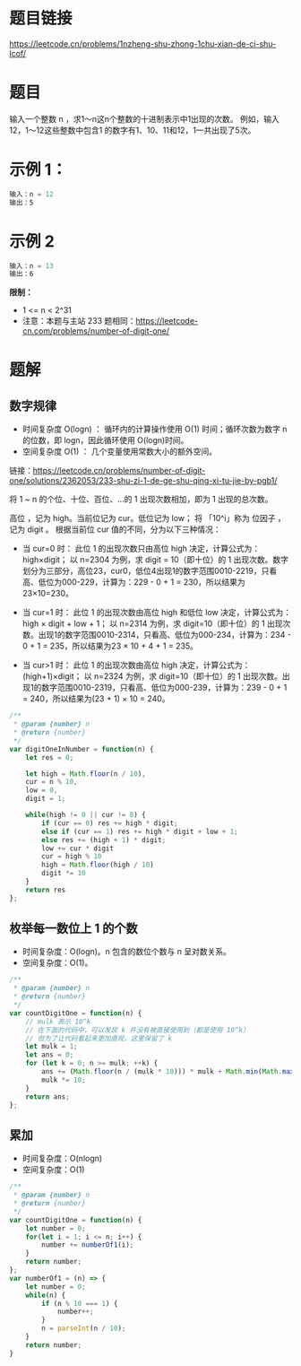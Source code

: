 # 题目链接

https://leetcode.cn/problems/1nzheng-shu-zhong-1chu-xian-de-ci-shu-lcof/

# 题目

输入一个整数 n ，求1～n这n个整数的十进制表示中1出现的次数。
例如，输入12，1～12这些整数中包含1 的数字有1、10、11和12，1一共出现了5次。

# 示例 1：

```js
输入：n = 12
输出：5
```

# 示例 2

```js
输入：n = 13
输出：6
```

**限制：**

- 1 <= n < 2^31
- 注意：本题与主站 233 题相同：https://leetcode-cn.com/problems/number-of-digit-one/

# 题解

## 数字规律

- 时间复杂度 O(log⁡n) ： 循环内的计算操作使用 O(1) 时间；循环次数为数字 n 的位数，即 log⁡n，因此循环使用 O(log⁡n)时间。
- 空间复杂度 O(1) ： 几个变量使用常数大小的额外空间。

链接：https://leetcode.cn/problems/number-of-digit-one/solutions/2362053/233-shu-zi-1-de-ge-shu-qing-xi-tu-jie-by-pgb1/

将 1 ~ n 的个位、十位、百位、...的 1 出现次数相加，即为 1 出现的总次数。

高位 ，记为 high。当前位记为 cur。低位记为 low； 将 「10^i」称为 位因子 ，记为 digit 。
根据当前位 cur 值的不同，分为以下三种情况：

- 当 cur=0 时： 此位 1 的出现次数只由高位 high 决定，计算公式为：high×digit；
  以 n=2304 为例，求 digit = 10（即十位）的 1 出现次数。数字划分为三部分，高位23，cur0，低位4出现1的数字范围0010-2219，只看高、低位为000-229，计算为：229 - 0 + 1 = 230，所以结果为23×10=230。

- 当 cur=1 时： 此位 1 的出现次数由高位 high 和低位 low 决定，计算公式为：high × digit + low + 1；
  以 n=2314 为例，求 digit=10（即十位）的 1 出现次数。出现1的数字范围0010-2314，只看高、低位为000-234，计算为：234 - 0 + 1 = 235，所以结果为23 × 10 + 4 + 1 = 235。
- 当 cur>1 时： 此位 1 的出现次数由高位 high 决定，计算公式为：(high+1)×digit；
  以 n=2324 为例，求 digit=10（即十位）的 1 出现次数。出现1的数字范围0010-2319，只看高、低位为000-239，计算为：239 - 0 + 1 = 240，所以结果为(23 + 1) × 10 = 240。

```js
/**
 * @param {number} n
 * @return {number}
 */
var digitOneInNumber = function(n) {
    let res = 0;

    let high = Math.floor(n / 10), 
    cur = n % 10, 
    low = 0, 
    digit = 1;

    while(high != 0 || cur != 0) {
        if (cur == 0) res += high * digit;
        else if (cur == 1) res += high * digit + low + 1;
        else res += (high + 1) * digit;
        low += cur * digit
        cur = high % 10
        high = Math.floor(high / 10)
        digit *= 10
    }
    return res
};
```

## 枚举每一数位上 1 的个数

- 时间复杂度：O(log⁡n)。n 包含的数位个数与 n 呈对数关系。
- 空间复杂度：O(1)。

```js
/**
 * @param {number} n
 * @return {number}
 */
var countDigitOne = function(n) {
    // mulk 表示 10^k
    // 在下面的代码中，可以发现 k 并没有被直接使用到（都是使用 10^k）
    // 但为了让代码看起来更加直观，这里保留了 k
    let mulk = 1;
    let ans = 0;
    for (let k = 0; n >= mulk; ++k) {
        ans += (Math.floor(n / (mulk * 10))) * mulk + Math.min(Math.max(n % (mulk * 10) - mulk + 1, 0), mulk);
        mulk *= 10;
    }
    return ans;
};

```

## 累加

- 时间复杂度：O(nlogn)
- 空间复杂度：O(1)

```js
/**
 * @param {number} n
 * @return {number}
 */
var countDigitOne = function(n) {
    let number = 0;
    for(let i = 1; i <= n; i++) {
        number += numberOf1(i);
    }
    return number;
};
var numberOf1 = (n) => {
    let number = 0;
    while(n) {
        if (n % 10 === 1) {
            number++;
        }
        n = parseInt(n / 10);
    }
    return number;
}
```
